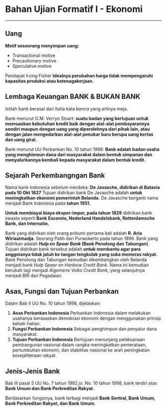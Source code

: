 # Bahan Ujian Formatif I - Ekonomi
---

## Uang
**Motif seseorang menyimpan uang:**
- Transactional motive
- Precautionary motive
- Speculative motive

Pendapat Irving Fisher
**Idealnya perubahan harga tidak mempengaruhi kapasitas produksi atau ketenagakerjaan.**

## Lembaga Keuangan BANK & BUKAN BANK
Istilah bank berasal dari Italia kata _banca_ yang artinya meja.

Bank menurut G.M. Verryn Stuart: **suatu badan yang bertujuan untuk memuaskan kebutuhan kredit baik dengan alat-alat pembayarannya sendiri maupun dengan uang yang diperolehnya dari pihak lain, atau dengan jalan mengedarkan alat-alat penukar baru berupa uang kertas dan uang giral.**

Bank menurut UU Perbankan No. 10 tahun 1998: **Bank adalah badan usaha yang menghimoun dana dari masyarakat dalam bentuk simpanan dan menyalurkannya kembali kepada masyarakat dalam bentuk kredit.**

## Sejarah Perkembangngan Bank
Nama bank Indonesia sebelum merdeka: **De Javasche, didirikan di Batavia pada 10 Okt 1827**
Tujuan didirikan bank De Javasche adalah **untuk meningkatkan ekonomi pemerintah Belanda.**
De Javasche berganti nama menjadi Bank Indonesia pada **tahun 1951.**

**Untuk membiayai biaya ekspor-impor, pada tahun 1829** didirikan bank swasta seperti **Bank Escomto, Nederland Handelsbank, Rotterdamsche Bank, dan Internatio.**

Bank yang didirikan oleh orang pribumi pertama kali adalah **R. Aria Wiriaatmadja**. Seorang Patih dari Purwokerto pada tahun 1896. Bank yang didirikan adalah **_Hulp en Spaar Bank_ (Bank Penolong dan Tabungan)**. Tujuan didirikan bank tersebut adalah **untuk membantu agar para anggotanya tidak jatuh ke tangan tengkulak yang suka memeras rakyat.**
Bank Penolong dan Tabungan kemudian dikembangkan oleh Belanda menjadi bank _Hulp Spaar en Hanbow Credit Bank_.
Nama ini kemudian berubah lagi menjadi _Algemene Volks Credit Bank_, yang selanjutnya menjadi BRI dan Pegadaian.

## Asas, Fungsi dan Tujuan Perbankan
Dalam Bab II UU No. 10 tahun 1998, dijelaskan:
1. **Asas Perbankan Indonesia**
    Perbankan Indonesia dalam melakukan usahanya berasaskan demokrasi ekonomi dengan menggunakan prinsip kehati-hatian.
2. **Fungsi Perbankan Indonesia**
    Sebagai penghimpun dan penyalur dana masyarakat.
3. **Tujuan Perbankan Indonesia**
    Bertujuan menunjang pelaksanaan pembangunan nasional dalam rangka meningkatkan pemerataan, pertumbuhan ekonomi, dan stabilitas nasional ke arah peningkatan kesejahteraan rakyat.

## Jenis-Jenis Bank
Bab III pasal 5 UU No. 7 tahun 1992 _jo_. No. 10 tahun 1998, bank terdiri atas **Bank Umum dan Bank Perkreditan Rakyat**.

Berdasarkan fungsinya, bank terbagi menjadi **Bank Sentral, Bank Umum, Bank Perkreditan Rakyat, dan Bank Umum.**

